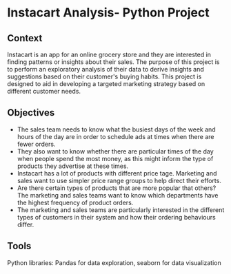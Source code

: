 # Instacart Analysis- Python Project

## Context
Instacart is an app for an online grocery store and they are interested in finding patterns or insights about their sales. The purpose of this project is to perform an exploratory analysis of their data to derive insights and suggestions based on their customer's buying habits. This project is designed to aid in developing a targeted marketing strategy based on different customer needs. 

## Objectives
- The sales team needs to know what the busiest days of the week and hours of the day are in order to schedule ads at times when there are fewer orders.
- They also want to know whether there are particular times of the day when people spend the most money, as this might inform the type of products they advertise at these times.
- Instacart has a lot of products with different price tage. Marketing and sales want to use simpler price range groups to help direct their efforts.
- Are there certain types of products that are more popular that others? The marketing and sales teams want to know which departments have the highest frequency of product orders.
- The marketing and sales teams are particularly interested in the different types of customers in their system and how their ordering behaviours differ. 

## Tools
Python libraries: Pandas for data exploration, seaborn for data visualization

